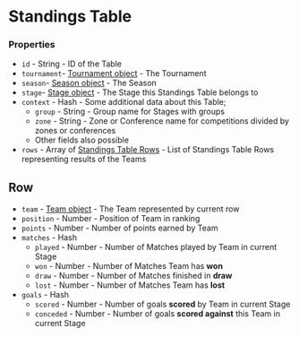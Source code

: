 # Standings Table

### Properties

* `id` - String - ID of the Table
* `tournament`- [Tournament object](./Tournament.md) - The Tournament 
* `season`- [Season object](./Season.md) - The Season 
* `stage`- [Stage object](./Stage.md) - The Stage this Standings Table belongs to
* `context` - Hash - Some additional data about this Table; 
    - `group` - String - Group name for Stages with groups  
    - `zone` - String - Zone or Conference name for competitions divided by zones or conferences
    - Other fields also possible
* `rows` - Array of [Standings Table Rows](#row) - List of Standings Table Rows representing results of the Teams


## Row 
* `team` - [Team object](./Team.md) - The Team represented by current row
* `position` - Number - Position of Team in ranking
* `points` - Number - Number of points earned by Team
* `matches` - Hash
    - `played` - Number - Number of Matches played by Team in current Stage
    - `won` - Number - Number of Matches Team has **won**
    - `draw` - Number - Number of Matches finished in **draw**
    - `lost` - Number - Number of Matches Team has **lost**
* `goals` - Hash
    - `scored` - Number - Number of goals **scored** by Team in current Stage
    - `conceded` - Number - Number of goals **scored against** this Team in current Stage
    
 
